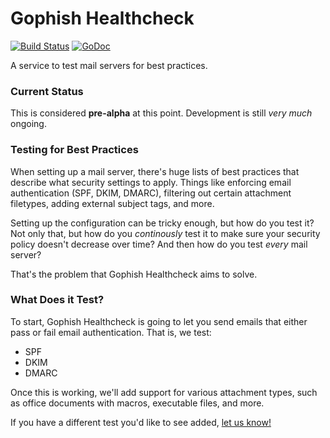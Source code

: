 # Gophish Healthcheck

[![Build Status](https://travis-ci.org/gophish/healthcheck.svg?branch=master)](https://travis-ci.org/gophish/healthcheck) [![GoDoc](https://godoc.org/github.com/gophish/healthcheck?status.svg)](https://godoc.org/github.com/gophish/healthcheck)

A service to test mail servers for best practices.

### Current Status

This is considered **pre-alpha** at this point. Development is still _very much_ ongoing.

### Testing for Best Practices

When setting up a mail server, there's huge lists of best practices that describe what security settings to apply. Things like enforcing email authentication (SPF, DKIM, DMARC), filtering out certain attachment filetypes, adding external subject tags, and more.

Setting up the configuration can be tricky enough, but how do you test it? Not only that, but how do you _continously_ test it to make sure your security policy doesn't decrease over time? And then how do you test _every_ mail server?

That's the problem that Gophish Healthcheck aims to solve.

### What Does it Test?

To start, Gophish Healthcheck is going to let you send emails that either pass or fail email authentication. That is, we test:

* SPF
* DKIM
* DMARC

Once this is working, we'll add support for various attachment types, such as office documents with macros, executable files, and more.

If you have a different test you'd like to see added, [let us know!](https://github.com/gophish/healthcheck/issues)